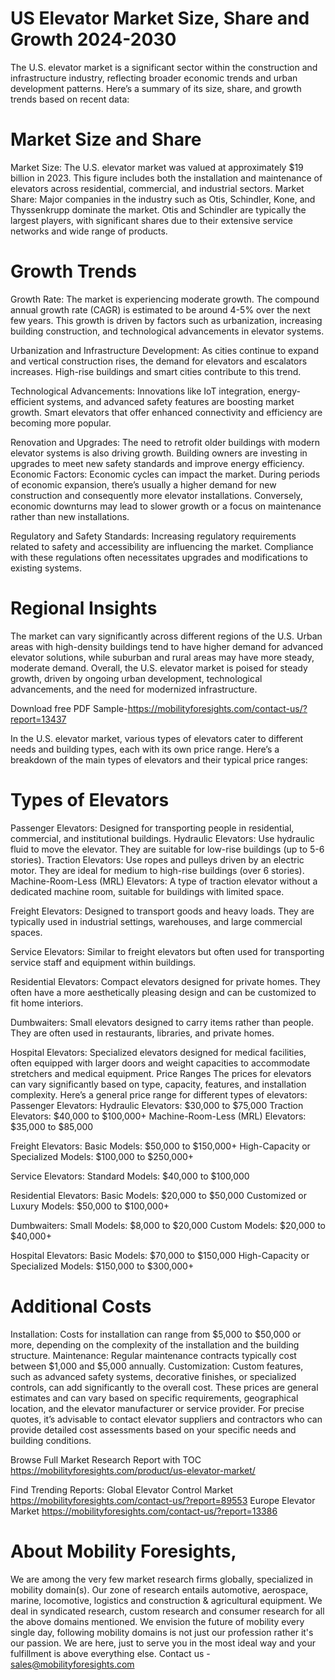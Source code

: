 # US Elevator Market Size, Share and Growth 2024-2030

The U.S. elevator market is a significant sector within the construction and infrastructure industry, reflecting broader economic trends and urban development patterns. Here’s a summary of its size, share, and growth trends based on recent data:

# Market Size and Share
Market Size: The U.S. elevator market was valued at approximately $19 billion in 2023. This figure includes both the installation and maintenance of elevators across residential, commercial, and industrial sectors.
Market Share: Major companies in the industry such as Otis, Schindler, Kone, and Thyssenkrupp dominate the market. Otis and Schindler are typically the largest players, with significant shares due to their extensive service networks and wide range of products.

# Growth Trends
Growth Rate: The market is experiencing moderate growth. The compound annual growth rate (CAGR) is estimated to be around 4-5% over the next few years. This growth is driven by factors such as urbanization, increasing building construction, and technological advancements in elevator systems.

Urbanization and Infrastructure Development: As cities continue to expand and vertical construction rises, the demand for elevators and escalators increases. High-rise buildings and smart cities contribute to this trend.

Technological Advancements: Innovations like IoT integration, energy-efficient systems, and advanced safety features are boosting market growth. Smart elevators that offer enhanced connectivity and efficiency are becoming more popular.

Renovation and Upgrades: The need to retrofit older buildings with modern elevator systems is also driving growth. Building owners are investing in upgrades to meet new safety standards and improve energy efficiency.
Economic Factors: Economic cycles can impact the market. During periods of economic expansion, there’s usually a higher demand for new construction and consequently more elevator installations. Conversely, economic downturns may lead to slower growth or a focus on maintenance rather than new installations.

Regulatory and Safety Standards: Increasing regulatory requirements related to safety and accessibility are influencing the market. Compliance with these regulations often necessitates upgrades and modifications to existing systems.

# Regional Insights
The market can vary significantly across different regions of the U.S. Urban areas with high-density buildings tend to have higher demand for advanced elevator solutions, while suburban and rural areas may have more steady, moderate demand.
Overall, the U.S. elevator market is poised for steady growth, driven by ongoing urban development, technological advancements, and the need for modernized infrastructure.

Download free PDF Sample-https://mobilityforesights.com/contact-us/?report=13437


In the U.S. elevator market, various types of elevators cater to different needs and building types, each with its own price range. Here’s a breakdown of the main types of elevators and their typical price ranges:

# Types of Elevators
Passenger Elevators: Designed for transporting people in residential, commercial, and institutional buildings.
Hydraulic Elevators: Use hydraulic fluid to move the elevator. They are suitable for low-rise buildings (up to 5-6 stories).
Traction Elevators: Use ropes and pulleys driven by an electric motor. They are ideal for medium to high-rise buildings (over 6 stories).
Machine-Room-Less (MRL) Elevators: A type of traction elevator without a dedicated machine room, suitable for buildings with limited space.

Freight Elevators: Designed to transport goods and heavy loads. They are typically used in industrial settings, warehouses, and large commercial spaces.

Service Elevators: Similar to freight elevators but often used for transporting service staff and equipment within buildings.

Residential Elevators: Compact elevators designed for private homes. They often have a more aesthetically pleasing design and can be customized to fit home interiors.

Dumbwaiters: Small elevators designed to carry items rather than people. They are often used in restaurants, libraries, and private homes.

Hospital Elevators: Specialized elevators designed for medical facilities, often equipped with larger doors and weight capacities to accommodate stretchers and medical equipment.
Price Ranges
The prices for elevators can vary significantly based on type, capacity, features, and installation complexity. Here’s a general price range for different types of elevators:
Passenger Elevators:
Hydraulic Elevators: $30,000 to $75,000
Traction Elevators: $40,000 to $100,000+
Machine-Room-Less (MRL) Elevators: $35,000 to $85,000

Freight Elevators:
Basic Models: $50,000 to $150,000+
High-Capacity or Specialized Models: $100,000 to $250,000+

Service Elevators:
Standard Models: $40,000 to $100,000

Residential Elevators:
Basic Models: $20,000 to $50,000
Customized or Luxury Models: $50,000 to $100,000+

Dumbwaiters:
Small Models: $8,000 to $20,000
Custom Models: $20,000 to $40,000+

Hospital Elevators:
Basic Models: $70,000 to $150,000
High-Capacity or Specialized Models: $150,000 to $300,000+

# Additional Costs
Installation: Costs for installation can range from $5,000 to $50,000 or more, depending on the complexity of the installation and the building structure.
Maintenance: Regular maintenance contracts typically cost between $1,000 and $5,000 annually.
Customization: Custom features, such as advanced safety systems, decorative finishes, or specialized controls, can add significantly to the overall cost.
These prices are general estimates and can vary based on specific requirements, geographical location, and the elevator manufacturer or service provider. For precise quotes, it’s advisable to contact elevator suppliers and contractors who can provide detailed cost assessments based on your specific needs and building conditions.

Browse Full Market Research Report with TOC https://mobilityforesights.com/product/us-elevator-market/

Find Trending Reports:
Global Elevator Control Market https://mobilityforesights.com/contact-us/?report=89553
Europe Elevator Market https://mobilityforesights.com/contact-us/?report=13386


# About Mobility Foresights,
We are among the very few market research firms globally, specialized in mobility domain(s). Our zone of research entails automotive, aerospace, marine, locomotive, logistics and construction & agricultural equipment. We deal in syndicated research, custom research and consumer research for all the above domains mentioned.
We envision the future of mobility every single day, following mobility domains is not just our profession rather it's our passion. We are here, just to serve you in the most ideal way and your fulfillment is above everything else. Contact us -  sales@mobilityforesights.com
